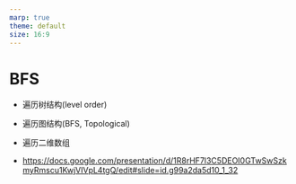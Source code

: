 ```yaml
---
marp: true
theme: default
size: 16:9
---
```

# BFS

- 遍历树结构(level order)
- 遍历图结构(BFS, Topological)
- 遍历二维数组

- https://docs.google.com/presentation/d/1R8rHF7l3C5DEOI0GTwSwSzkmyRmscu1KwjVIVpL4tgQ/edit#slide=id.g99a2da5d10_1_32

